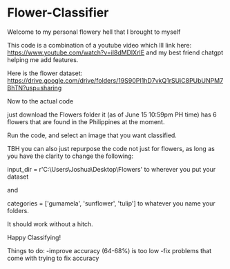 # Flower-Classifier

Welcome to my personal flowery hell that I brought to myself

This code is a combination of a youtube video which Ill link here:
https://www.youtube.com/watch?v=il8dMDlXrIE
and my best friend chatgpt helping me add features.

Here is the flower dataset:
https://drive.google.com/drive/folders/19S90PI1hD7vkQ1rSUiC8PUbUNPM7BhTN?usp=sharing

Now to the actual code

just download the Flowers folder it (as of June 15 10:59pm PH time)
has 6 flowers that are found in the Philippines at the moment.

Run the code, and select an image that you want classified.

TBH you can also just repurpose the code not just for flowers, as long as you have the clarity to
change the following:

input_dir = r'C:\Users\Joshua\Desktop\Flowers'
to wherever you put your dataset

and

categories = ['gumamela', 'sunflower', 'tulip']
to whatever you name your folders.

It should work without a hitch.

Happy Classifying!


Things to do:
-improve accuracy (64-68%) is too low
-fix problems that come with trying to fix accuracy